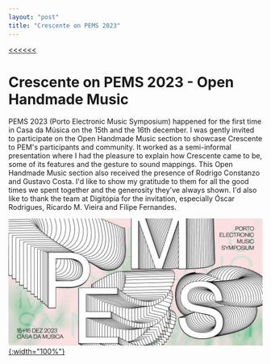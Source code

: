 ```yaml
---
layout: "post"
title: "Crescente on PEMS 2023"
---
```

[<<<<<<](/updates.html)
# Crescente on PEMS 2023 - Open Handmade Music

PEMS 2023 (Porto Electronic Music Symposium) happened for the first time in Casa da Música on the 15th and the 16th december.
I was gently invited to participate on the Open Handmade Music section to showcase Crescente to PEM's participants and community. It worked as a semi-informal presentation where I had the pleasure to explain how Crescente came to be, some of its features and the gesture to sound mappings. This Open Handmade Music section also received the presence of Rodrigo Constanzo and Gustavo Costa. I'd like to show my gratitude to them for all the good times we spent together and the generosity they've always shown. I'd also like to thank the team at Digitópia for the invitation, especially Óscar Rodrigues, Ricardo M. Vieira and Filipe Fernandes.

[!["PEMS23_banner"](/assets/cv/PEMS23.jpg){:width="100%"}](/assets/cv/PEMS23.jpg)
